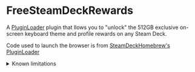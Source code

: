 # FreeSteamDeckRewards
A [PluginLoader](https://github.com/SteamDeckHomebrew/PluginLoader) plugin that llows you to "unlock" the 512GB exclusive on-screen keyboard theme and profile rewards on any Steam Deck.

Code used to launch the browser is from [SteamDeckHomebrew's PluginLoader](https://github.com/SteamDeckHomebrew/PluginLoader/blob/1199c080bc076efa855e928a34972866f6114ba1/plugin_loader/utilities.py#L109)

<details>
  <summary>Known limitations</summary>
  
  Autoplay is disabled in the browser, requiring you to manually tap to continue.
  
</details>
